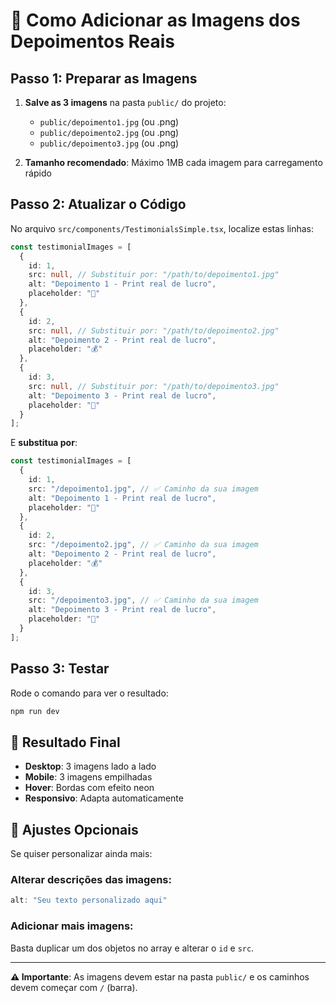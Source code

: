 # 📱 Como Adicionar as Imagens dos Depoimentos Reais

## Passo 1: Preparar as Imagens

1. **Salve as 3 imagens** na pasta `public/` do projeto:
   - `public/depoimento1.jpg` (ou .png)
   - `public/depoimento2.jpg` (ou .png)
   - `public/depoimento3.jpg` (ou .png)

2. **Tamanho recomendado**: Máximo 1MB cada imagem para carregamento rápido

## Passo 2: Atualizar o Código

No arquivo `src/components/TestimonialsSimple.tsx`, localize estas linhas:

```typescript
const testimonialImages = [
  {
    id: 1,
    src: null, // Substituir por: "/path/to/depoimento1.jpg"
    alt: "Depoimento 1 - Print real de lucro",
    placeholder: "📱"
  },
  {
    id: 2,
    src: null, // Substituir por: "/path/to/depoimento2.jpg"
    alt: "Depoimento 2 - Print real de lucro",
    placeholder: "💰"
  },
  {
    id: 3,
    src: null, // Substituir por: "/path/to/depoimento3.jpg"
    alt: "Depoimento 3 - Print real de lucro",
    placeholder: "🚀"
  }
];
```

E **substitua por**:

```typescript
const testimonialImages = [
  {
    id: 1,
    src: "/depoimento1.jpg", // ✅ Caminho da sua imagem
    alt: "Depoimento 1 - Print real de lucro",
    placeholder: "📱"
  },
  {
    id: 2,
    src: "/depoimento2.jpg", // ✅ Caminho da sua imagem
    alt: "Depoimento 2 - Print real de lucro",
    placeholder: "💰"
  },
  {
    id: 3,
    src: "/depoimento3.jpg", // ✅ Caminho da sua imagem
    alt: "Depoimento 3 - Print real de lucro",
    placeholder: "🚀"
  }
];
```

## Passo 3: Testar

Rode o comando para ver o resultado:
```bash
npm run dev
```

## 🎯 Resultado Final

- **Desktop**: 3 imagens lado a lado
- **Mobile**: 3 imagens empilhadas
- **Hover**: Bordas com efeito neon
- **Responsivo**: Adapta automaticamente

## 🔧 Ajustes Opcionais

Se quiser personalizar ainda mais:

### Alterar descrições das imagens:
```typescript
alt: "Seu texto personalizado aqui"
```

### Adicionar mais imagens:
Basta duplicar um dos objetos no array e alterar o `id` e `src`.

---

**⚠️ Importante**: As imagens devem estar na pasta `public/` e os caminhos devem começar com `/` (barra). 